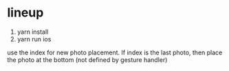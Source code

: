 # lineup

1. yarn install
2. yarn run ios

use the index for new photo placement. If index is the last photo, then place the photo at the bottom (not defined by gesture handler)
